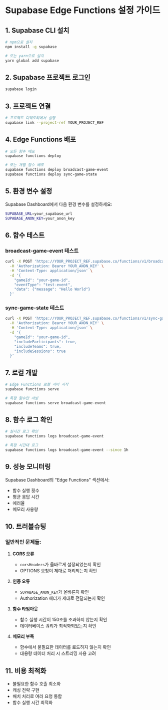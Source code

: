 # Supabase Edge Functions 설정 가이드

## 1. Supabase CLI 설치

```bash
# npm으로 설치
npm install -g supabase

# 또는 yarn으로 설치
yarn global add supabase
```

## 2. Supabase 프로젝트 로그인

```bash
supabase login
```

## 3. 프로젝트 연결

```bash
# 프로젝트 디렉토리에서 실행
supabase link --project-ref YOUR_PROJECT_REF
```

## 4. Edge Functions 배포

```bash
# 모든 함수 배포
supabase functions deploy

# 또는 개별 함수 배포
supabase functions deploy broadcast-game-event
supabase functions deploy sync-game-state
```

## 5. 환경 변수 설정

Supabase Dashboard에서 다음 환경 변수를 설정하세요:

```bash
SUPABASE_URL=your_supabase_url
SUPABASE_ANON_KEY=your_anon_key
```

## 6. 함수 테스트

### broadcast-game-event 테스트
```bash
curl -X POST 'https://YOUR_PROJECT_REF.supabase.co/functions/v1/broadcast-game-event' \
  -H 'Authorization: Bearer YOUR_ANON_KEY' \
  -H 'Content-Type: application/json' \
  -d '{
    "gameId": "your-game-id",
    "eventType": "test-event",
    "data": {"message": "Hello World"}
  }'
```

### sync-game-state 테스트
```bash
curl -X POST 'https://YOUR_PROJECT_REF.supabase.co/functions/v1/sync-game-state' \
  -H 'Authorization: Bearer YOUR_ANON_KEY' \
  -H 'Content-Type: application/json' \
  -d '{
    "gameId": "your-game-id",
    "includeParticipants": true,
    "includeTeams": true,
    "includeSessions": true
  }'
```

## 7. 로컬 개발

```bash
# Edge Functions 로컬 서버 시작
supabase functions serve

# 특정 함수만 서빙
supabase functions serve broadcast-game-event
```

## 8. 함수 로그 확인

```bash
# 실시간 로그 확인
supabase functions logs broadcast-game-event

# 특정 시간대 로그
supabase functions logs broadcast-game-event --since 1h
```

## 9. 성능 모니터링

Supabase Dashboard의 "Edge Functions" 섹션에서:
- 함수 실행 횟수
- 평균 응답 시간
- 에러율
- 메모리 사용량

## 10. 트러블슈팅

### 일반적인 문제들:

1. **CORS 오류**
   - `corsHeaders`가 올바르게 설정되었는지 확인
   - OPTIONS 요청이 제대로 처리되는지 확인

2. **인증 오류**
   - `SUPABASE_ANON_KEY`가 올바른지 확인
   - Authorization 헤더가 제대로 전달되는지 확인

3. **함수 타임아웃**
   - 함수 실행 시간이 150초를 초과하지 않는지 확인
   - 데이터베이스 쿼리가 최적화되었는지 확인

4. **메모리 부족**
   - 함수에서 불필요한 데이터를 로드하지 않는지 확인
   - 대용량 데이터 처리 시 스트리밍 사용 고려

## 11. 비용 최적화

- 불필요한 함수 호출 최소화
- 캐싱 전략 구현
- 배치 처리로 여러 요청 통합
- 함수 실행 시간 최적화
